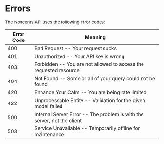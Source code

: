 # Errors

The Noncents API uses the following error codes:

Error Code | Meaning
---------- | -------
400 | Bad Request -- Your request sucks
401 | Unauthorized -- Your API key is wrong
403 | Forbidden -- You are not allowed to access the requested resource
404 | Not Found -- Some or all of your query could not be found
420 | Enhance Your Calm -- You are being rate limited
422 | Unprocessable Entity -- Validation for the given model failed
500 | Internal Server Error -- The problem is with the server, not the client
503 | Service Unavailable -- Temporarily offline for maintenance
